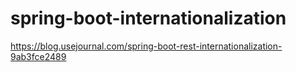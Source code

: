 # spring-boot-internationalization
https://blog.usejournal.com/spring-boot-rest-internationalization-9ab3fce2489
